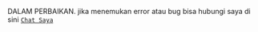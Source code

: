 DALAM PERBAIKAN. jika menemukan error atau bug bisa hubungi saya di sini [`Chat Saya`](https://wa.me/6281283516246)
